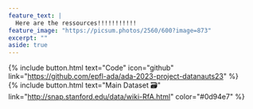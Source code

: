 ```yaml
---
feature_text: |
  Here are the ressources!!!!!!!!!!!
feature_image: "https://picsum.photos/2560/600?image=873"
excerpt: ""
aside: true
---
```


{% include button.html text="Code" icon="github" link="https://github.com/epfl-ada/ada-2023-project-datanauts23" %}  
{% include button.html text="Main Dataset 🗃" link="http://snap.stanford.edu/data/wiki-RfA.html" color="#0d94e7" %} 
